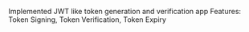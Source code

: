 Implemented JWT like token generation and verification app
Features: Token Signing, Token Verification, Token Expiry
